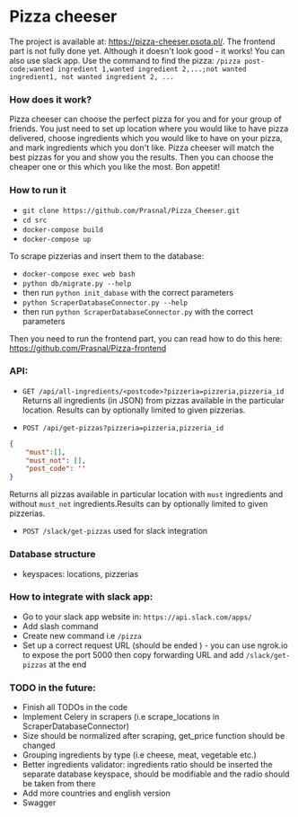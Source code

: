 # Pizza cheeser

The project is available at: https://pizza-cheeser.psota.pl/.
The frontend part is not fully done yet. Although it doesn't look good - it works!
You can also use slack app. 
Use the command to find the pizza:
`/pizza post-code;wanted ingredient 1,wanted ingredient 2,...;not wanted ingredient1, not wanted ingredient 2, ...`

### How does it work?
Pizza cheeser can choose the perfect pizza for you and for your group of friends.
You just need to set up location where you would like to have pizza delivered,
choose ingredients which you would like to have on your pizza,
and mark ingredients which you don't like.
Pizza cheeser will match the best pizzas for you and show you the results. 
Then you can choose the cheaper one or this which you like the most.
Bon appetit!

### How to run it
- `git clone https://github.com/Prasnal/Pizza_Cheeser.git`
- `cd src`
- `docker-compose build`
- `docker-compose up`

To scrape pizzerias and insert them to the database:

- `docker-compose exec web bash`
- `python db/migrate.py --help`
- then run `python init_dabase` with the correct parameters
- `python ScraperDatabaseConnector.py --help`
- then run `python ScraperDatabaseConnector.py` with the correct parameters

Then you need to run the frontend part, you can read how to do this here: https://github.com/Prasnal/Pizza-frontend

### API:
- `GET /api/all-ingredients/<postcode>?pizzeria=pizzeria,pizzeria_id`
Returns all ingredients (in JSON) from pizzas available in the particular location.
Results can by optionally limited to given pizzerias.

- `POST /api/get-pizzas?pizzeria=pizzeria,pizzeria_id`
```json
{
    "must":[],
    "must_not": [],
    "post_code": ''
}
```
Returns all pizzas available in particular location with `must` ingredients
and without `must_not` ingredients.Results can by optionally limited to
given pizzerias.

- `POST /slack/get-pizzas`
used for slack integration

### Database structure
- keyspaces: locations, pizzerias


### How to integrate with slack app:
- Go to your slack app website in: `https://api.slack.com/apps/`
- Add slash command
- Create new command i.e `/pizza`
- Set up a correct request URL (should be ended ) - you can use ngrok.io to expose the port 5000
then copy forwarding URL and add `/slack/get-pizzas` at the end


### TODO in the future:
 - Finish all TODOs in the code
 - Implement Celery in scrapers (i.e scrape_locations in ScraperDatabaseConnector)
 - Size should be normalized after scraping, get_price function should be changed
 - Grouping ingredients by type (i.e cheese, meat, vegetable etc.)
 - Better ingredients validator: ingredients ratio should be inserted the separate database keyspace,
  should be modifiable and the radio should be taken from there
 - Add more countries and english version
 - Swagger